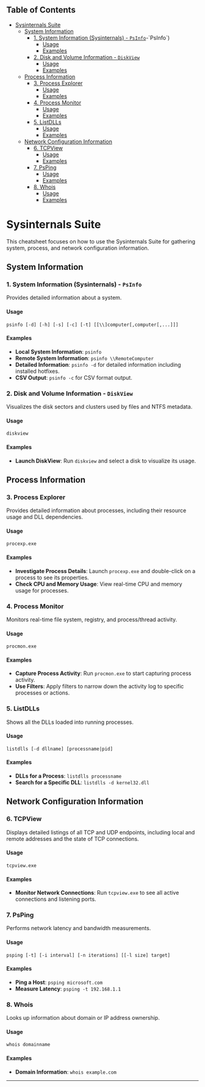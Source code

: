 ## Table of Contents

- [Sysinternals Suite](#sysinternals\suite)
  - [System Information](#System\Information)
    - [1. System Information (Sysinternals) - `PsInfo`](#1.\System\Information\(Sysinternals)\-\`PsInfo`)
      - [Usage](#Usage)
      - [Examples](#Examples)
    - [2. Disk and Volume Information - `DiskView`](#2.\Disk\and\Volume\Information\-\`DiskView`)
      - [Usage](#Usage)
      - [Examples](#Examples)
  - [Process Information](#Process\Information)
    - [3. Process Explorer](#3.\Process\Explorer)
      - [Usage](#Usage)
      - [Examples](#Examples)
    - [4. Process Monitor](#4.\Process\Monitor)
      - [Usage](#Usage)
      - [Examples](#Examples)
    - [5. ListDLLs](#5.\ListDLLs)
      - [Usage](#Usage)
      - [Examples](#Examples)
  - [Network Configuration Information](#Network\Configuration\Information)
    - [6. TCPView](#6.\TCPView)
      - [Usage](#Usage)
      - [Examples](#Examples)
    - [7. PsPing](#7.\PsPing)
      - [Usage](#Usage)
      - [Examples](#Examples)
    - [8. Whois](#8.\Whois)
      - [Usage](#Usage)
      - [Examples](#Examples)

# Sysinternals Suite 
This cheatsheet focuses on how to use the Sysinternals Suite for gathering system, process, and network configuration information.
## System Information

### 1. System Information (Sysinternals) - `PsInfo`

Provides detailed information about a system.

#### Usage
```
psinfo [-d] [-h] [-s] [-c] [-t] [[\\]computer[,computer[,...]]]
```

#### Examples
- **Local System Information**: `psinfo`
- **Remote System Information**: `psinfo \\RemoteComputer`
- **Detailed Information**: `psinfo -d` for detailed information including installed hotfixes.
- **CSV Output**: `psinfo -c` for CSV format output.

### 2. Disk and Volume Information - `DiskView`

Visualizes the disk sectors and clusters used by files and NTFS metadata.

#### Usage
```
diskview
```

#### Examples
- **Launch DiskView**: Run `diskview` and select a disk to visualize its usage.

## Process Information

### 3. Process Explorer

Provides detailed information about processes, including their resource usage and DLL dependencies.

#### Usage
```
procexp.exe
```

#### Examples
- **Investigate Process Details**: Launch `procexp.exe` and double-click on a process to see its properties.
- **Check CPU and Memory Usage**: View real-time CPU and memory usage for processes.

### 4. Process Monitor

Monitors real-time file system, registry, and process/thread activity.

#### Usage
```
procmon.exe
```

#### Examples
- **Capture Process Activity**: Run `procmon.exe` to start capturing process activity.
- **Use Filters**: Apply filters to narrow down the activity log to specific processes or actions.

### 5. ListDLLs

Shows all the DLLs loaded into running processes.

#### Usage
```
listdlls [-d dllname] [processname|pid]
```

#### Examples
- **DLLs for a Process**: `listdlls processname`
- **Search for a Specific DLL**: `listdlls -d kernel32.dll`

## Network Configuration Information

### 6. TCPView

Displays detailed listings of all TCP and UDP endpoints, including local and remote addresses and the state of TCP connections.

#### Usage
```
tcpview.exe
```

#### Examples
- **Monitor Network Connections**: Run `tcpview.exe` to see all active connections and listening ports.

### 7. PsPing

Performs network latency and bandwidth measurements.

#### Usage
```
psping [-t] [-i interval] [-n iterations] [[-l size] target]
```

#### Examples
- **Ping a Host**: `psping microsoft.com`
- **Measure Latency**: `psping -t 192.168.1.1`

### 8. Whois

Looks up information about domain or IP address ownership.

#### Usage
```
whois domainname
```

#### Examples
- **Domain Information**: `whois example.com`

---

